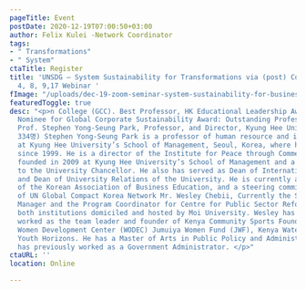 ```yaml
---
pageTitle: Event
postDate: 2020-12-19T07:00:50+03:00
author: Felix Kulei -Network Coordinator
tags:
- " Transformations"
- " System"
ctaTitle: Register
title: 'UNSDG – System Sustainability for Transformations via (post) Covid-19 : SDG
  4, 8, 9,17 Webinar '
fImage: "/uploads/dec-19-zoom-seminar-system-sustainability-for-business-transformations-via-unsdgs-under-post-covid19-sdsn-page-001.jpg"
featuredToggle: true
desc: "<p>n College (GCC). Best Professor, HK Educational Leadership Award, 2019.
  Nominee for Global Corporate Sustainability Award: Outstanding Professional, 2020.
  Prof. Stephen Yong-Seung Park, Professor, and Director, Kyung Hee University (대한민국1촌
  334명) Stephen Yong-Seung Park is a professor of human resource and industrial relations
  at Kyung Hee University’s School of Management, Seoul, Korea, where he has taught
  since 1999. He is a director of the Institute for Peace through Commerce which was
  founded in 2009 at Kyung Hee University’s School of Management and a special advisor
  to the University Chancellor. He also has served as Dean of International Affairs
  and Dean of University Relations of the University. He is currently a vice president
  of the Korean Association of Business Education, and a steering committee member
  of UN Global Compact Korea Network Mr. Wesley Chebii, Currently the SDSN Kenya Network
  Manager and the Program Coordinator for Centre for Public Sector Reforms (CPSR)
  both institutions domiciled and hosted by Moi University. Wesley has previously
  worked as the team leader and founder of Kenya Community Sports Foundation (KESOFO),
  Women Development Center (WODEC) Jumuiya Women Fund (JWF), Kenya Water Towers, and
  Youth Horizons. He has a Master of Arts in Public Policy and Administration and
  has previously worked as a Government Administrator. </p>"
ctaURL: ''
location: Online

---
```

